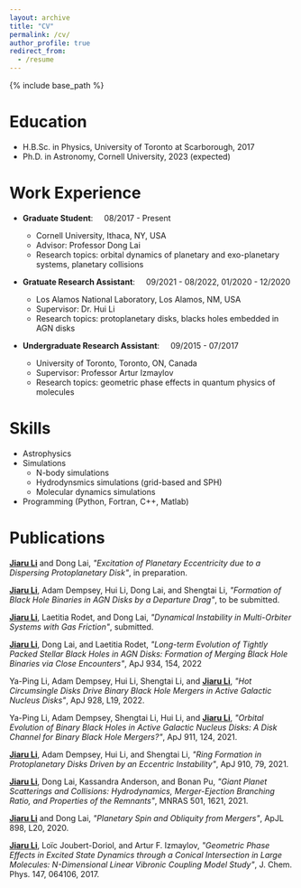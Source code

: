 ```yaml
---
layout: archive
title: "CV"
permalink: /cv/
author_profile: true
redirect_from:
  - /resume
---
```


{% include base_path %}

Education
======
* H.B.Sc. in Physics, University of Toronto at Scarborough, 2017
* Ph.D. in Astronomy, Cornell University, 2023 (expected)

Work Experience
======
* <b>Graduate Student</b>: &nbsp;&nbsp;&nbsp; 08/2017 - Present 
  * Cornell University, Ithaca, NY, USA
  * Advisor: Professor Dong Lai
  * Research topics: orbital dynamics of planetary and exo-planetary systems, planetary collisions

* <b>Gratuate Research Assistant</b>: &nbsp;&nbsp;&nbsp; 09/2021 - 08/2022, 01/2020 - 12/2020
  * Los Alamos National Laboratory, Los Alamos, NM, USA
  * Supervisor: Dr. Hui Li
  * Research topics: protoplanetary disks, blacks holes embedded in AGN disks

* <b>Undergraduate Research Assistant</b>: &nbsp;&nbsp;&nbsp; 09/2015 - 07/2017
  * University of Toronto, Toronto, ON, Canada
  * Supervisor: Professor Artur Izmaylov
  * Research topics: geometric phase effects in quantum physics of molecules
  
Skills
======
* Astrophysics
* Simulations
  * N-body simulations
  * Hydrodynsmics simulations (grid-based and SPH)
  * Molecular dynamics simulations
* Programming (Python, Fortran, C++, Matlab)

Publications
======

<ins><b>Jiaru Li</b></ins> and Dong Lai, <i>"Excitation of Planetary Eccentricity due to a Dispersing Protoplanetary Disk"</i>, in preparation.

<ins><b>Jiaru Li</b></ins>, Adam Dempsey, Hui Li, Dong Lai, and Shengtai Li, <i>"Formation of Black Hole Binaries in AGN Disks by a Departure Drag"</i>, to be submitted.

<ins><b>Jiaru Li</b></ins>, Laetitia Rodet, and Dong Lai, <i>"Dynamical Instability in Multi-Orbiter Systems with Gas Friction"</i>, submitted.

<ins><b>Jiaru Li</b></ins>, Dong Lai, and Laetitia Rodet, <i>"Long-term Evolution of Tightly Packed Stellar Black Holes in AGN Disks: Formation of Merging Black Hole Binaries via Close Encounters"</i>, ApJ 934, 154, 2022

Ya-Ping Li, Adam Dempsey, Hui Li, Shengtai Li, and <ins><b>Jiaru Li</b></ins>, <i>"Hot Circumsingle Disks Drive Binary Black Hole Mergers in Active Galactic Nucleus Disks"</i>, ApJ 928, L19, 2022.

Ya-Ping Li, Adam Dempsey, Shengtai Li, Hui Li, and <ins><b>Jiaru Li</b></ins>, <i>"Orbital Evolution of Binary Black Holes in Active Galactic Nucleus Disks: A Disk Channel for Binary Black Hole Mergers?"</i>, ApJ 911, 124, 2021.

<ins><b>Jiaru Li</b></ins>, Adam Dempsey, Hui Li, and Shengtai Li, <i>"Ring Formation in Protoplanetary Disks Driven by an Eccentric Instability"</i>, ApJ 910, 79, 2021.

<ins><b>Jiaru Li</b></ins>, Dong Lai, Kassandra Anderson, and Bonan Pu, <i>"Giant Planet Scatterings and Collisions: Hydrodynamics, Merger-Ejection Branching Ratio, and Properties of the Remnants"</i>, MNRAS 501, 1621, 2021.

<ins><b>Jiaru Li</b></ins> and Dong Lai, <i>"Planetary Spin and Obliquity from Mergers"</i>, ApJL 898, L20, 2020.

<ins><b>Jiaru Li</b></ins>, Loïc Joubert-Doriol, and Artur F. Izmaylov, <i>"Geometric Phase Effects in Excited State Dynamics through a Conical Intersection in Large Molecules: N-Dimensional Linear Vibronic Coupling Model Study"</i>, J. Chem. Phys. 147, 064106, 2017.

  
